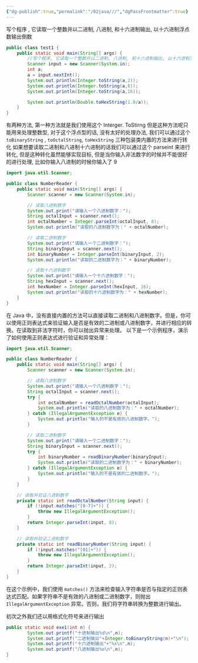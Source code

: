 ```yaml
---
{"dg-publish":true,"permalink":"/02java///","dgPassFrontmatter":true}
---
```



写个程序 , 它读取一个整数并以二进制, 八进制, 和十六进制输出, 以十六进制浮点数输出倒数
```java
public class test1 {
    public static void main(String[] args) {
        //写个程序, 它读取一个整数并以二进制, 八进制, 和十六进制输出, 以十六进制浮点数输出倒数
        Scanner input = new Scanner(System.in);
        int a;
        a = input.nextInt();
        System.out.println(Integer.toString(a,2));
        System.out.println(Integer.toString(a,8));
        System.out.println(Integer.toString(a,16));

        System.out.println(Double.toHexString(1.0/a));
    }
}
```

有两种方法, 第一种方法就是我们使用这个 Interger. ToStirng 但是这种方法呢只能用来处理整数型, 对于这个浮点型的话, 没有太好的处理办法, 我们可以通过这个
`toBinaryString` , `toOctalString`, `toHexString` 三种包装类内置的方法来进行转化
如果想要读取二进制和八进制十六进制的话我们可以通过这个 parseint 来进行转化, 但是这种转化虽然能够实现目标, 但是当你输入非法数字的时候并不能很好的进行处理, 比如你输入八进制的时候你输入了 9
```java
import java.util.Scanner;

public class NumberReader {
    public static void main(String[] args) {
        Scanner scanner = new Scanner(System.in);

        // 读取八进制数字
        System.out.print("请输入一个八进制数字：");
        String octalInput = scanner.next();
        int octalNumber = Integer.parseInt(octalInput, 8);
        System.out.println("读取的八进制数字为：" + octalNumber);

        // 读取二进制数字
        System.out.print("请输入一个二进制数字：");
        String binaryInput = scanner.next();
        int binaryNumber = Integer.parseInt(binaryInput, 2);
        System.out.println("读取的二进制数字为：" + binaryNumber);

        // 读取十六进制数字
        System.out.print("请输入一个十六进制数字：");
        String hexInput = scanner.next();
        int hexNumber = Integer.parseInt(hexInput, 16);
        System.out.println("读取的十六进制数字为：" + hexNumber);
    }
}

```

在 Java 中，没有直接内置的方法可以直接读取二进制和八进制数字。但是，你可以使用正则表达式来验证输入是否是有效的二进制或八进制数字，并进行相应的转换。在读取到非法字符时，你可以抛出异常来处理。
以下是一个示例程序，演示了如何使用正则表达式进行验证和异常处理：
```java
import java.util.Scanner;

public class NumberReader {
    public static void main(String[] args) {
        Scanner scanner = new Scanner(System.in);

        // 读取八进制数字
        System.out.print("请输入一个八进制数字：");
        String octalInput = scanner.next();
        try {
            int octalNumber = readOctalNumber(octalInput);
            System.out.println("读取的八进制数字为：" + octalNumber);
        } catch (IllegalArgumentException e) {
            System.out.println("输入的不是有效的八进制数字。");
        }

        // 读取二进制数字
        System.out.print("请输入一个二进制数字：");
        String binaryInput = scanner.next();
        try {
            int binaryNumber = readBinaryNumber(binaryInput);
            System.out.println("读取的二进制数字为：" + binaryNumber);
        } catch (IllegalArgumentException e) {
            System.out.println("输入的不是有效的二进制数字。");
        }
    }

    // 读取并验证八进制数字
    private static int readOctalNumber(String input) {
        if (!input.matches("[0-7]+")) {
            throw new IllegalArgumentException();
        }
        return Integer.parseInt(input, 8);
    }

    // 读取并验证二进制数字
    private static int readBinaryNumber(String input) {
        if (!input.matches("[01]+")) {
            throw new IllegalArgumentException();
        }
        return Integer.parseInt(input, 2);
    }
}
```
在这个示例中，我们使用 `matches()` 方法来检查输入字符串是否与指定的正则表达式匹配。如果字符串不是有效的八进制或二进制数字，则抛出 `IllegalArgumentException` 异常。否则，我们将字符串转换为整数进行输出。

初次之外我们还以用格式化符号来进行输出
```java
public static void exe1(int n) {
    	System.out.printf("十进制输出%d\n",n);
		System.out.printf("二进制输出"+Integer.toBinaryString(n)+"\n");
		System.out.printf("十六进制输出"+"%x\n",n);
		System.out.printf("八进制输出%o\n",n);
}
```
